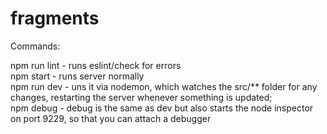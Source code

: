 # fragments

Commands:

npm run lint - runs eslint/check for errors   
npm start - runs server normally   
npm run dev - uns it via nodemon, which watches the src/** folder for any changes, restarting the server whenever something is updated;   
npm debug - debug is the same as dev but also starts the node inspector on port 9229, so that you can attach a debugger  

